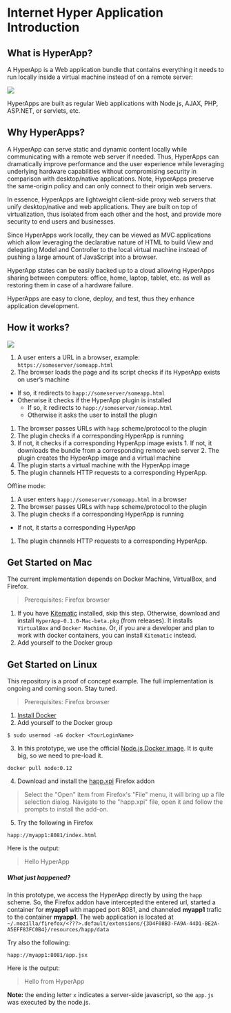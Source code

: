 # Internet Hyper Application Introduction

## What is HyperApp?

A HyperApp is a Web application bundle that contains everything it needs to run locally inside a virtual machine instead of on a remote server:

![](http://www.tentity.com/BaseArch.png)

HyperApps are built as regular Web applications with Node.js, AJAX, PHP, ASP.NET, or servlets, etc.

## Why HyperApps?

A HyperApp can serve static and dynamic content locally while communicating with a remote web server if needed. Thus, HyperApps can dramatically improve performance and the user experience while leveraging underlying hardware capabilities without compromising security in comparison with desktop/native applications. Note, HyperApps preserve the same-origin policy and can only connect to their origin web servers. 

In essence, HyperApps are lightweight client-side proxy web servers that unify desktop/native and web applications. They are built on top of virtualization, thus isolated from each other and the host, and provide more security to end users and businesses.

Since HyperApps work locally, they can be viewed as MVC applications which allow leveraging the declarative nature of HTML to build View and delegating Model and Controller to the local virtual machine instead of pushing a large amount of JavaScript into a browser.

HyperApp states can be easily backed up to a cloud allowing HyperApps sharing between computers: office, home, laptop, tablet, etc. as well as restoring them in case of a hardware failure.

HyperApps are easy to clone, deploy, and test, thus they enhance application development.

## How it works?

![](http://www.tentity.com/BaseFlow.png)

1. A user enters a URL in a browser, example: `https://someserver/someapp.html`
1. The browser loads the page and its script checks if its HyperApp exists on user’s machine
  * If so, it redirects to `happ://someserver/someapp.html`
  * Otherwise it checks if the HyperApp plugin is installed
    * If so, it redirects to `happ://someserver/someap.html`
    * Otherwise it asks the user to install the plugin
1. The browser passes URLs with `happ` scheme/protocol to the plugin
2. The plugin checks if a corresponding HyperApp is running
  1. If not, it checks if a corresponding HyperApp image exists
    1. If not, it downloads the bundle from a corresponding remote web server
    2. The plugin creates the HyperApp image and a virtual machine
  2. The plugin starts a virtual machine with the HyperApp image
1. The plugin channels HTTP requests to a corresponding HyperApp.

Offline mode:

1. A user enters `happ://someserver/someapp.html` in a browser
2. The browser passes URLs with `happ` scheme/protocol to the plugin
3. The plugin checks if a corresponding HyperApp is running
  * If not, it starts a corresponding HyperApp
1. The plugin channels HTTP requests to a corresponding HyperApp.

## Get Started on Mac

The current implementation depends on Docker Machine, VirtualBox, and Firefox.

> Prerequisites: Firefox browser

1. If you have [Kitematic](http://docs.docker.com/kitematic/) installed, skip this step. Otherwise, download and install `HyperApp-0.1.0-Mac-beta.pkg` (from releases). It installs `VirtualBox` and `Docker Machine`. Or, if you are a developer and plan to work with docker containers, you can install `Kitematic` instead. 
2. Add yourself to the Docker group


## Get Started on Linux

This repository is a proof of concept example. The full implementation is ongoing and coming soon. Stay tuned.

> Prerequisites: Firefox browser

1. [Install Docker](http://docs.docker.com/linux/step_one/)
2. Add yourself to the Docker group

 ```
 $ sudo usermod -aG docker <YourLoginName>
 ```

3. In this prototype, we use the official [Node.js Docker image](https://registry.hub.docker.com/_/node/). It is quite big, so we need to pre-load it.

 ```
 docker pull node:0.12
 ```

4. Download and install the [happ.xpi](happ.xpi) Firefox addon

 > Select the "Open" item from Firefox's "File" menu, it will bring up a file selection dialog. Navigate to the "happ.xpi" file, open it and follow the prompts to install the add-on. 

5. Try the following in Firefox

 ```
 happ://myapp1:8081/index.html
 ```
 
 Here is the output:
 > Hello HyperApp 

##### What just happened?

In this prototype, we access the HyperApp directly by using the `happ` scheme. So, the Firefox addon have intercepted the entered url, started a container for **myapp1** with mapped port 8081, and channeled **myapp1** trafic to the container **myapp1**. The web application is located at `~/.mozilla/firefox/<???>.default/extensions/{3D4F08B3-FA9A-44D1-BE2A-A5EFF83FC0B4}/resources/happ/data`

Try also the following:

 ```
 happ://myapp1:8081/app.jsx
 ```
 
 Here is the output:
 > Hello from HyperApp 
 
**Note:** the ending letter `x` indicates a server-side javascript, so the `app.js` was executed by the node.js.

